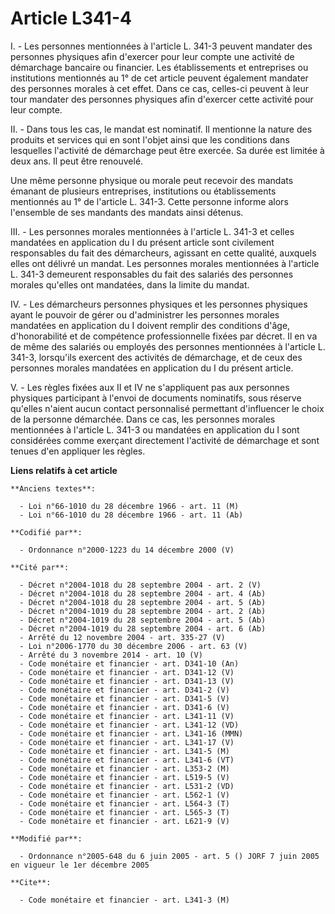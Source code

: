 # Article L341-4

I. - Les personnes mentionnées à l'article L. 341-3 peuvent mandater des personnes physiques afin d'exercer pour leur compte
une activité de démarchage bancaire ou financier. Les établissements et entreprises ou institutions mentionnés au 1° de cet
article peuvent également mandater des personnes morales à cet effet. Dans ce cas, celles-ci peuvent à leur tour mandater des
personnes physiques afin d'exercer cette activité pour leur compte.

II. - Dans tous les cas, le mandat est nominatif. Il mentionne la nature des produits et services qui en sont l'objet ainsi
que les conditions dans lesquelles l'activité de démarchage peut être exercée. Sa durée est limitée à deux ans. Il peut être
renouvelé.

Une même personne physique ou morale peut recevoir des mandats émanant de plusieurs entreprises, institutions ou
établissements mentionnés au 1° de l'article L. 341-3. Cette personne informe alors l'ensemble de ses mandants des mandats
ainsi détenus.

III. - Les personnes morales mentionnées à l'article L. 341-3 et celles mandatées en application du I du présent article sont
civilement responsables du fait des démarcheurs, agissant en cette qualité, auxquels elles ont délivré un mandat. Les
personnes morales mentionnées à l'article L. 341-3 demeurent responsables du fait des salariés des personnes morales qu'elles
ont mandatées, dans la limite du mandat.

IV. - Les démarcheurs personnes physiques et les personnes physiques ayant le pouvoir de gérer ou d'administrer les personnes
morales mandatées en application du I doivent remplir des conditions d'âge, d'honorabilité et de compétence professionnelle
fixées par décret. Il en va de même des salariés ou employés des personnes mentionnées à l'article L. 341-3, lorsqu'ils
exercent des activités de démarchage, et de ceux des personnes morales mandatées en application du I du présent article.

V. - Les règles fixées aux II et IV ne s'appliquent pas aux personnes physiques participant à l'envoi de documents
nominatifs, sous réserve qu'elles n'aient aucun contact personnalisé permettant d'influencer le choix de la personne
démarchée. Dans ce cas, les personnes morales mentionnées à l'article L. 341-3 ou mandatées en application du I sont
considérées comme exerçant directement l'activité de démarchage et sont tenues d'en appliquer les règles.

**Liens relatifs à cet article**

	**Anciens textes**:

	  - Loi n°66-1010 du 28 décembre 1966 - art. 11 (M)
	  - Loi n°66-1010 du 28 décembre 1966 - art. 11 (Ab)

	**Codifié par**:

	  - Ordonnance n°2000-1223 du 14 décembre 2000 (V)

	**Cité par**:

	  - Décret n°2004-1018 du 28 septembre 2004 - art. 2 (V)
	  - Décret n°2004-1018 du 28 septembre 2004 - art. 4 (Ab)
	  - Décret n°2004-1018 du 28 septembre 2004 - art. 5 (Ab)
	  - Décret n°2004-1019 du 28 septembre 2004 - art. 2 (Ab)
	  - Décret n°2004-1019 du 28 septembre 2004 - art. 5 (Ab)
	  - Décret n°2004-1019 du 28 septembre 2004 - art. 6 (Ab)
	  - Arrêté du 12 novembre 2004 - art. 335-27 (V)
	  - Loi n°2006-1770 du 30 décembre 2006 - art. 63 (V)
	  - Arrêté du 3 novembre 2014 - art. 10 (V)
	  - Code monétaire et financier - art. D341-10 (An)
	  - Code monétaire et financier - art. D341-12 (V)
	  - Code monétaire et financier - art. D341-13 (V)
	  - Code monétaire et financier - art. D341-2 (V)
	  - Code monétaire et financier - art. D341-5 (V)
	  - Code monétaire et financier - art. D341-6 (V)
	  - Code monétaire et financier - art. L341-11 (V)
	  - Code monétaire et financier - art. L341-12 (VD)
	  - Code monétaire et financier - art. L341-16 (MMN)
	  - Code monétaire et financier - art. L341-17 (V)
	  - Code monétaire et financier - art. L341-5 (M)
	  - Code monétaire et financier - art. L341-6 (VT)
	  - Code monétaire et financier - art. L353-2 (M)
	  - Code monétaire et financier - art. L519-5 (V)
	  - Code monétaire et financier - art. L531-2 (VD)
	  - Code monétaire et financier - art. L562-1 (V)
	  - Code monétaire et financier - art. L564-3 (T)
	  - Code monétaire et financier - art. L565-3 (T)
	  - Code monétaire et financier - art. L621-9 (V)

	**Modifié par**:

	  - Ordonnance n°2005-648 du 6 juin 2005 - art. 5 () JORF 7 juin 2005 en vigueur le 1er décembre 2005

	**Cite**:

	  - Code monétaire et financier - art. L341-3 (M)
